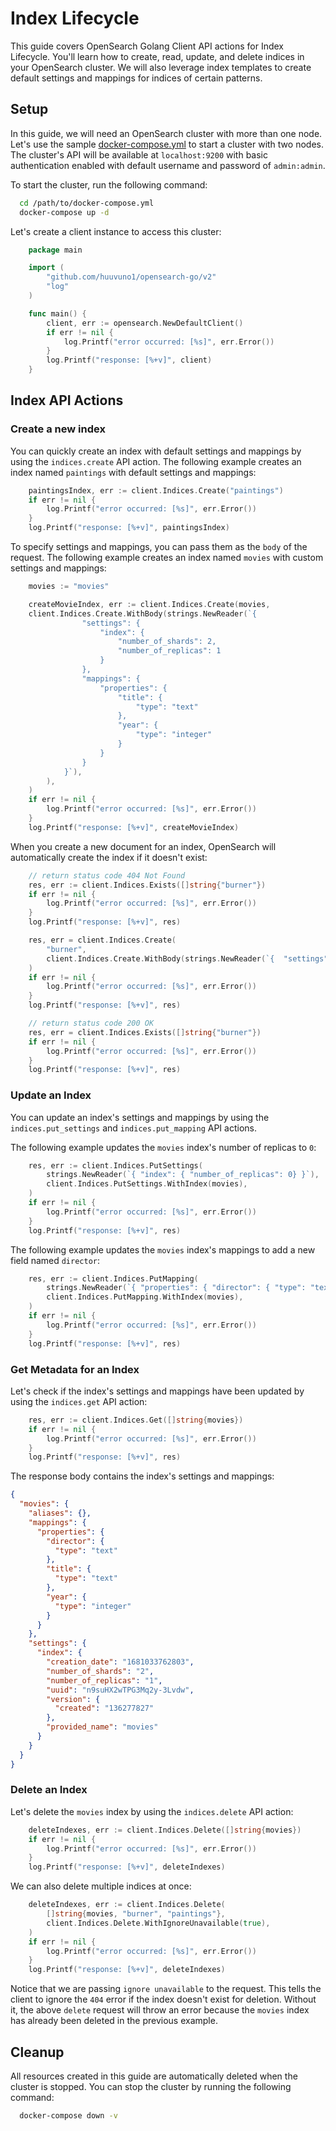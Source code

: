 # Index Lifecycle

This guide covers OpenSearch Golang Client API actions for Index Lifecycle. You'll learn how to create, read, update, and delete indices in your OpenSearch cluster. We will also leverage index templates to create default settings and mappings for indices of certain patterns.

## Setup

In this guide, we will need an OpenSearch cluster with more than one node. Let's use the sample [docker-compose.yml](https://opensearch.org/samples/docker-compose.yml) to start a cluster with two nodes. The cluster's API will be available at `localhost:9200` with basic authentication enabled with default username and password of `admin:admin`.

To start the cluster, run the following command:

```bash
  cd /path/to/docker-compose.yml
  docker-compose up -d
```

Let's create a client instance to access this cluster:

```go
    package main

    import (
        "github.com/huuvuno1/opensearch-go/v2"
        "log"
    )

    func main() {
        client, err := opensearch.NewDefaultClient()
        if err != nil {
            log.Printf("error occurred: [%s]", err.Error())
        }
        log.Printf("response: [%+v]", client)
    }
```

## Index API Actions

### Create a new index

You can quickly create an index with default settings and mappings by using the `indices.create` API action. The following example creates an index named `paintings` with default settings and mappings:

```go
    paintingsIndex, err := client.Indices.Create("paintings")
    if err != nil {
        log.Printf("error occurred: [%s]", err.Error())
    }
    log.Printf("response: [%+v]", paintingsIndex)
```

To specify settings and mappings, you can pass them as the `body` of the request. The following example creates an index named `movies` with custom settings and mappings:

```go
    movies := "movies"

    createMovieIndex, err := client.Indices.Create(movies,
    client.Indices.Create.WithBody(strings.NewReader(`{
                "settings": {
                    "index": {
                        "number_of_shards": 2,
                        "number_of_replicas": 1
                    }
                },
                "mappings": {
                    "properties": {
                        "title": {
                            "type": "text"
                        },
                        "year": {
                            "type": "integer"
                        }
                    }
                }
            }`),
        ),
    )
    if err != nil {
        log.Printf("error occurred: [%s]", err.Error())
    }
    log.Printf("response: [%+v]", createMovieIndex)
```

When you create a new document for an index, OpenSearch will automatically create the index if it doesn't exist:

```go
    // return status code 404 Not Found
    res, err := client.Indices.Exists([]string{"burner"})
    if err != nil {
        log.Printf("error occurred: [%s]", err.Error())
    }
    log.Printf("response: [%+v]", res)

    res, err = client.Indices.Create(
        "burner",
        client.Indices.Create.WithBody(strings.NewReader(`{  "settings": {} }`)),
    )
    if err != nil {
        log.Printf("error occurred: [%s]", err.Error())
    }
    log.Printf("response: [%+v]", res)

    // return status code 200 OK
    res, err = client.Indices.Exists([]string{"burner"})
    if err != nil {
        log.Printf("error occurred: [%s]", err.Error())
    }
    log.Printf("response: [%+v]", res)
```

### Update an Index

You can update an index's settings and mappings by using the `indices.put_settings` and `indices.put_mapping` API actions.

The following example updates the `movies` index's number of replicas to `0`:

```go
    res, err := client.Indices.PutSettings(
        strings.NewReader(`{ "index": { "number_of_replicas": 0} }`),
        client.Indices.PutSettings.WithIndex(movies),
    )
    if err != nil {
        log.Printf("error occurred: [%s]", err.Error())
    }
    log.Printf("response: [%+v]", res)
```

The following example updates the `movies` index's mappings to add a new field named `director`:

```go
    res, err := client.Indices.PutMapping(
        strings.NewReader(`{ "properties": { "director": { "type": "text" } } }`),
        client.Indices.PutMapping.WithIndex(movies),
    )
    if err != nil {
        log.Printf("error occurred: [%s]", err.Error())
    }
    log.Printf("response: [%+v]", res)
```

### Get Metadata for an Index

Let's check if the index's settings and mappings have been updated by using the `indices.get` API action:

```go
    res, err := client.Indices.Get([]string{movies})
    if err != nil {
        log.Printf("error occurred: [%s]", err.Error())
    }
    log.Printf("response: [%+v]", res)
```

The response body contains the index's settings and mappings:

```json
{
  "movies": {
    "aliases": {},
    "mappings": {
      "properties": {
        "director": {
          "type": "text"
        },
        "title": {
          "type": "text"
        },
        "year": {
          "type": "integer"
        }
      }
    },
    "settings": {
      "index": {
        "creation_date": "1681033762803",
        "number_of_shards": "2",
        "number_of_replicas": "1",
        "uuid": "n9suHX2wTPG3Mq2y-3Lvdw",
        "version": {
          "created": "136277827"
        },
        "provided_name": "movies"
      }
    }
  }
}
```

### Delete an Index

Let's delete the `movies` index by using the `indices.delete` API action:

```go
    deleteIndexes, err := client.Indices.Delete([]string{movies})
    if err != nil {
        log.Printf("error occurred: [%s]", err.Error())
    }
    log.Printf("response: [%+v]", deleteIndexes)
```

We can also delete multiple indices at once:

```go
    deleteIndexes, err := client.Indices.Delete(
        []string{movies, "burner", "paintings"},
        client.Indices.Delete.WithIgnoreUnavailable(true),
    )
    if err != nil {
        log.Printf("error occurred: [%s]", err.Error())
    }
    log.Printf("response: [%+v]", deleteIndexes)
```

Notice that we are passing `ignore unavailable` to the request. This tells the client to ignore the `404` error if the index doesn't exist for deletion. Without it, the above `delete` request will throw an error because the `movies` index has already been deleted in the previous example.

## Cleanup

All resources created in this guide are automatically deleted when the cluster is stopped. You can stop the cluster by running the following command:

```bash
  docker-compose down -v
```
